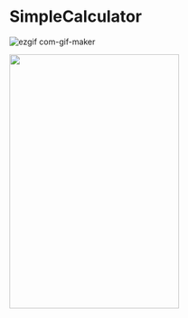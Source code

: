 # SimpleCalculator

![ezgif com-gif-maker](https://github.com/ChandanPurbey/SimpleCalculator/assets/66569043/5636e0da-e8b7-4567-8ca7-aaf1017dd6e3)

<img src="https://user-images.githubusercontent.com/66569043/243154272-97ef415d-fcb4-40d1-a113-a781c8544bb2.jpg" width="300" height="450">

